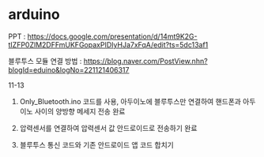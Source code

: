 # arduino

PPT :
https://docs.google.com/presentation/d/14mt9K2G-tIZFP0ZlM2DFFmUKFGopaxPIDIyHJa7xFqA/edit?ts=5dc13af1

블루투스 모듈 연결 방법 : 
https://blog.naver.com/PostView.nhn?blogId=eduino&logNo=221121406317

11-13 
 1. Only_Bluetooth.ino 코드를 사용, 아두이노에 블루투스만 연결하여 
핸드폰과 아두이노 사이의 양방향 메세지 전송 완료

 2. 압력센서를 연결하여 압력센서 값 안드로이드로 전송하기 완료
 
 3. 블루투스 통신 코드와 기존 안드로이드 앱 코드 합치기 
